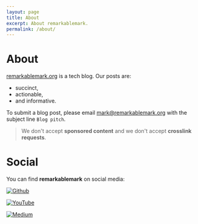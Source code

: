 ```yaml
---
layout: page
title: About
excerpt: About remarkablemark.
permalink: /about/
---
```


# About

[remarkablemark.org](/) is a tech blog. Our posts are:

- succinct,
- actionable,
- and informative.

To submit a blog post, please email [mark@remarkablemark.org](mailto:mark@remarkablemark.org) with the subject line `Blog pitch`.

> We don't accept **sponsored content** and we don't accept **crosslink requests**.

<style>
  #main img { height: 42px; }
  #main img:active, #main img:focus, #main img:hover { opacity: .7; }
</style>

# Social

You can find **remarkablemark** on social media:

[![Github](https://github.githubassets.com/images/modules/logos_page/GitHub-Logo.png)](https://b.remarkabl.org/github)

[![YouTube](https://www.youtube.com/about/static/svgs/icons/brand-resources/YouTube-logo-full_color_light.svg)](https://b.remarkabl.org/youtube)

[![Medium](https://miro.medium.com/max/484/1*uLuWzCXfq2rt1t_TkuLB8A.png)](https://b.remarkabl.org/medium)
